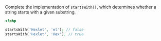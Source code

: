
Complete the implementation of `startsWith()`, which determines whether a string starts with a given substring.

```php
<?php

startsWith('Hexlet', 'et'); // false
startsWith('Hexlet', 'Hex'); // true
```
